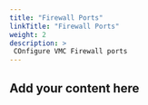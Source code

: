 ```yaml
---
title: "Firewall Ports"
linkTitle: "Firewall Ports"
weight: 2
description: >
 COnfigure VMC Firewall ports
---
```


## Add your content here
